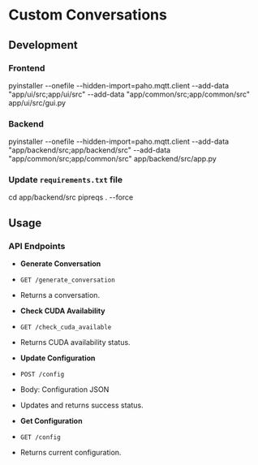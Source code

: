 
# Custom Conversations

## Development

### Frontend

pyinstaller --onefile --hidden-import=paho.mqtt.client --add-data "app/ui/src;app/ui/src" --add-data "app/common/src;app/common/src" app/ui/src/gui.py

### Backend

pyinstaller --onefile --hidden-import=paho.mqtt.client --add-data "app/backend/src;app/backend/src" --add-data "app/common/src;app/common/src" app/backend/src/app.py

### Update `requirements.txt` file

cd app/backend/src
pipreqs . --force

## Usage

### API Endpoints

- **Generate Conversation**
- `GET /generate_conversation`
- Returns a conversation.

- **Check CUDA Availability**
- `GET /check_cuda_available`
- Returns CUDA availability status.

- **Update Configuration**
- `POST /config`
- Body: Configuration JSON
- Updates and returns success status.

- **Get Configuration**
- `GET /config`
- Returns current configuration.
